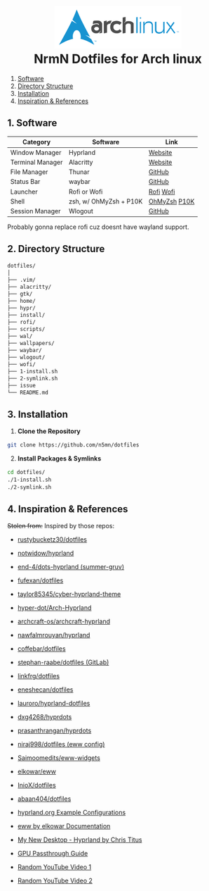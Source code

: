 <h1 align="center">
  <img src="https://raw.githubusercontent.com/archlinux/.github/main/profile/archlinux-logo-dark-scalable.svg" height="96px" />
  <br>
  NrmN Dotfiles for Arch linux
</h1>

1. [Software](#1-software)
2. [Directory Structure](#2-directory-structure)
3. [Installation](#3-installation)
4. [Inspiration & References](#4-inspiration--references)

## 1. Software
| Category               | Software               | Link                                          |
|------------------------|------------------------|-----------------------------------------------|
| Window Manager         | Hyprland               | [Website](https://hyprland.org/)              |
| Terminal Manager       | Alacritty              | [Website](https://alacritty.org/)             |
| File Manager           | Thunar                 | [GitHub](https://github.com/xfce-mirror/thunar) |
| Status Bar             | waybar                 | [GitHub](https://github.com/Alexays/Waybar)   |
| Launcher               | Rofi or Wofi          | [Rofi](https://github.com/davatorium/rofi) [Wofi](https://hg.sr.ht/~scoopta/wofi) |
| Shell                  | zsh, w/ OhMyZsh + P10K | [OhMyZsh](https://github.com/ohmyzsh/ohmyzsh/wiki/Installing-ZSH) [P10K](https://github.com/romkatv/powerlevel10k) |
| Session Manager        | Wlogout                | [GitHub](https://github.com/ArtsyMacaw/wlogout) |

Probably gonna replace rofi cuz doesnt have wayland support.

## 2. Directory Structure

```
dotfiles/
│
├── .vim/
├── alacritty/
├── gtk/
├── home/
├── hypr/
├── install/
├── rofi/
├── scripts/
├── wal/
├── wallpapers/
├── waybar/
├── wlogout/
├── wofi/
├── 1-install.sh
├── 2-symlink.sh
├── issue
└── README.md
```

## 3. Installation

1. **Clone the Repository**

```bash
git clone https://github.com/n5mn/dotfiles
```

2. **Install Packages & Symlinks**

```bash
cd dotfiles/
./1-install.sh
./2-symlink.sh
```

## 4. Inspiration & References

~~Stolen from:~~ 
Inspired by those repos:

- [rustybucketz30/dotfiles](https://github.com/rustybucketz30/dotfiles)
- [notwidow/hyprland](https://github.com/notwidow/hyprland)
- [end-4/dots-hyprland (summer-gruv)](https://github.com/end-4/dots-hyprland/tree/summer-gruv)
- [fufexan/dotfiles](https://github.com/fufexan/dotfiles)
- [taylor85345/cyber-hyprland-theme](https://github.com/taylor85345/cyber-hyprland-theme)
- [hyper-dot/Arch-Hyprland](https://github.com/hyper-dot/Arch-Hyprland)
- [archcraft-os/archcraft-hyprland](https://github.com/archcraft-os/archcraft-hyprland)
- [nawfalmrouyan/hyprland](https://github.com/nawfalmrouyan/hyprland)
- [coffebar/dotfiles](https://github.com/coffebar/dotfiles)
- [stephan-raabe/dotfiles (GitLab)](https://gitlab.com/stephan-raabe/dotfiles)
- [linkfrg/dotfiles](https://github.com/linkfrg/dotfiles)
- [eneshecan/dotfiles](https://github.com/eneshecan/dotfiles)
- [lauroro/hyprland-dotfiles](https://github.com/lauroro/hyprland-dotfiles)
- [dxg4268/hyprdots](https://github.com/dxg4268/hyprdots)
- [prasanthrangan/hyprdots](https://github.com/prasanthrangan/hyprdots)
- [niraj998/dotfiles (eww config)](https://github.com/niraj998/dotfiles/tree/main/.config/eww)
- [Saimoomedits/eww-widgets](https://github.com/Saimoomedits/eww-widgets)
- [elkowar/eww](https://github.com/elkowar/eww)
- [InioX/dotfiles](https://github.com/InioX/dotfiles/)
- [abaan404/dotfiles](https://github.com/abaan404/dotfiles)
- [hyprland.org Example Configurations](https://wiki.hyprland.org/Configuring/Example-configurations/)
- [eww by elkowar Documentation](https://elkowar.github.io/eww/)

- [My New Desktop - Hyprland by Chris Titus](https://christitus.com/my-new-desktop-hyprland/)
- [GPU Passthrough Guide](https://www.youtube.com/watch?v=EujO_5KvCCo)
- [Random YouTube Video 1](https://www.youtube.com/watch?v=_nyStxAI75s)
- [Random YouTube Video 2](https://www.youtube.com/watch?v=nNvciN4sGKQ&t=69s)
